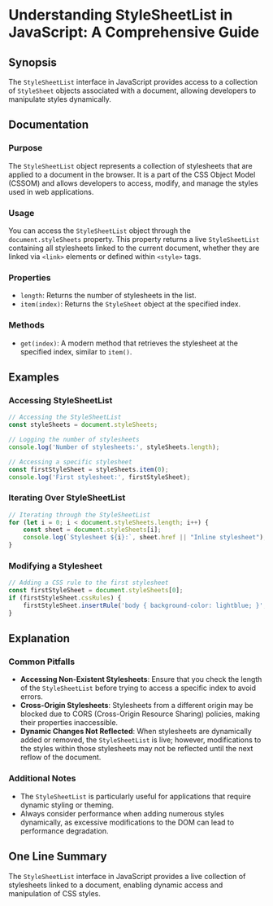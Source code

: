 <!--
Meta Description: # Understanding StyleSheetList in JavaScript: A Comprehensive Guide ## Synopsis The `StyleSheetList` interface in JavaScript provides access to a coll...
Meta Keywords: stylesheets, stylesheetlist, document, stylesheet, javascript
-->

# Understanding StyleSheetList in JavaScript: A Comprehensive Guide

## Synopsis
The `StyleSheetList` interface in JavaScript provides access to a collection of `StyleSheet` objects associated with a document, allowing developers to manipulate styles dynamically.

## Documentation
### Purpose
The `StyleSheetList` object represents a collection of stylesheets that are applied to a document in the browser. It is a part of the CSS Object Model (CSSOM) and allows developers to access, modify, and manage the styles used in web applications.

### Usage
You can access the `StyleSheetList` object through the `document.styleSheets` property. This property returns a live `StyleSheetList` containing all stylesheets linked to the current document, whether they are linked via `<link>` elements or defined within `<style>` tags.

### Properties
- `length`: Returns the number of stylesheets in the list.
- `item(index)`: Returns the `StyleSheet` object at the specified index.

### Methods
- `get(index)`: A modern method that retrieves the stylesheet at the specified index, similar to `item()`.

## Examples
### Accessing StyleSheetList
```javascript
// Accessing the StyleSheetList
const styleSheets = document.styleSheets;

// Logging the number of stylesheets
console.log('Number of stylesheets:', styleSheets.length);

// Accessing a specific stylesheet
const firstStyleSheet = styleSheets.item(0);
console.log('First stylesheet:', firstStyleSheet);
```

### Iterating Over StyleSheetList
```javascript
// Iterating through the StyleSheetList
for (let i = 0; i < document.styleSheets.length; i++) {
    const sheet = document.styleSheets[i];
    console.log(`Stylesheet ${i}:`, sheet.href || "Inline stylesheet");
}
```

### Modifying a Stylesheet
```javascript
// Adding a CSS rule to the first stylesheet
const firstStyleSheet = document.styleSheets[0];
if (firstStyleSheet.cssRules) {
    firstStyleSheet.insertRule('body { background-color: lightblue; }', firstStyleSheet.cssRules.length);
}
```

## Explanation
### Common Pitfalls
- **Accessing Non-Existent Stylesheets**: Ensure that you check the length of the `StyleSheetList` before trying to access a specific index to avoid errors.
- **Cross-Origin Stylesheets**: Stylesheets from a different origin may be blocked due to CORS (Cross-Origin Resource Sharing) policies, making their properties inaccessible.
- **Dynamic Changes Not Reflected**: When stylesheets are dynamically added or removed, the `StyleSheetList` is live; however, modifications to the styles within those stylesheets may not be reflected until the next reflow of the document.

### Additional Notes
- The `StyleSheetList` is particularly useful for applications that require dynamic styling or theming.
- Always consider performance when adding numerous styles dynamically, as excessive modifications to the DOM can lead to performance degradation.

## One Line Summary
The `StyleSheetList` interface in JavaScript provides a live collection of stylesheets linked to a document, enabling dynamic access and manipulation of CSS styles.